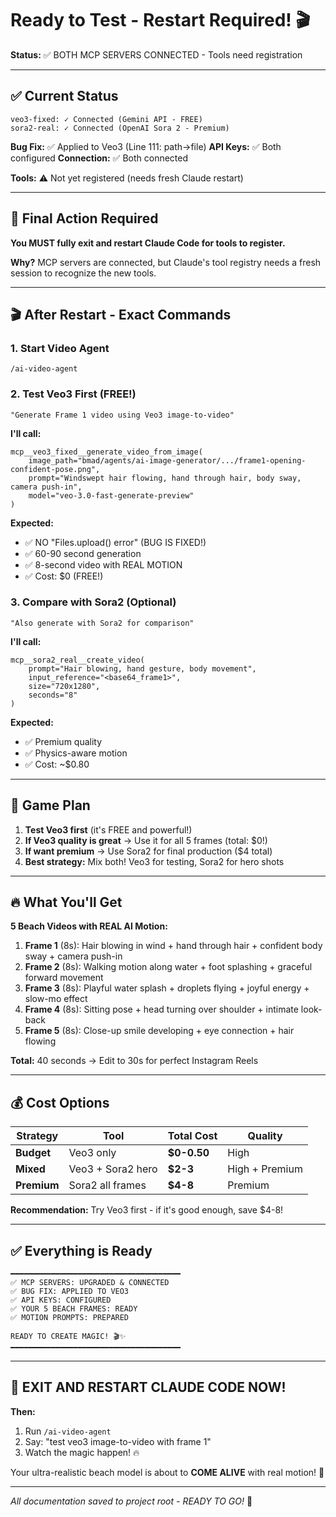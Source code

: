 # Ready to Test - Restart Required! 🎬

**Status:** ✅ BOTH MCP SERVERS CONNECTED - Tools need registration

---

## ✅ Current Status

```
veo3-fixed: ✓ Connected (Gemini API - FREE)
sora2-real: ✓ Connected (OpenAI Sora 2 - Premium)
```

**Bug Fix:** ✅ Applied to Veo3 (Line 111: path→file)
**API Keys:** ✅ Both configured
**Connection:** ✅ Both connected

**Tools:** ⚠️ Not yet registered (needs fresh Claude restart)

---

## 🔄 Final Action Required

**You MUST fully exit and restart Claude Code for tools to register.**

**Why?** MCP servers are connected, but Claude's tool registry needs a fresh session to recognize the new tools.

---

## 🎬 After Restart - Exact Commands

### 1. Start Video Agent
```
/ai-video-agent
```

### 2. Test Veo3 First (FREE!)
```
"Generate Frame 1 video using Veo3 image-to-video"
```

**I'll call:**
```
mcp__veo3_fixed__generate_video_from_image(
    image_path="bmad/agents/ai-image-generator/.../frame1-opening-confident-pose.png",
    prompt="Windswept hair flowing, hand through hair, body sway, camera push-in",
    model="veo-3.0-fast-generate-preview"
)
```

**Expected:**
- ✅ NO "Files.upload() error" (BUG IS FIXED!)
- ✅ 60-90 second generation
- ✅ 8-second video with REAL MOTION
- ✅ Cost: $0 (FREE!)

### 3. Compare with Sora2 (Optional)
```
"Also generate with Sora2 for comparison"
```

**I'll call:**
```
mcp__sora2_real__create_video(
    prompt="Hair blowing, hand gesture, body movement",
    input_reference="<base64_frame1>",
    size="720x1280",
    seconds="8"
)
```

**Expected:**
- ✅ Premium quality
- ✅ Physics-aware motion
- ✅ Cost: ~$0.80

---

## 🎯 Game Plan

1. **Test Veo3 first** (it's FREE and powerful!)
2. **If Veo3 quality is great** → Use it for all 5 frames (total: $0!)
3. **If want premium** → Use Sora2 for final production ($4 total)
4. **Best strategy:** Mix both! Veo3 for testing, Sora2 for hero shots

---

## 🔥 What You'll Get

**5 Beach Videos with REAL AI Motion:**

1. **Frame 1** (8s): Hair blowing in wind + hand through hair + confident body sway + camera push-in
2. **Frame 2** (8s): Walking motion along water + foot splashing + graceful forward movement
3. **Frame 3** (8s): Playful water splash + droplets flying + joyful energy + slow-mo effect
4. **Frame 4** (8s): Sitting pose + head turning over shoulder + intimate look-back
5. **Frame 5** (8s): Close-up smile developing + eye connection + hair flowing

**Total:** 40 seconds → Edit to 30s for perfect Instagram Reels

---

## 💰 Cost Options

| Strategy | Tool | Total Cost | Quality |
|----------|------|------------|---------|
| **Budget** | Veo3 only | **$0-0.50** | High |
| **Mixed** | Veo3 + Sora2 hero | **$2-3** | High + Premium |
| **Premium** | Sora2 all frames | **$4-8** | Premium |

**Recommendation:** Try Veo3 first - if it's good enough, save $4-8!

---

## ✅ Everything is Ready

```
━━━━━━━━━━━━━━━━━━━━━━━━━━━━━━━━━━━━━━
✅ MCP SERVERS: UPGRADED & CONNECTED
✅ BUG FIX: APPLIED TO VEO3
✅ API KEYS: CONFIGURED
✅ YOUR 5 BEACH FRAMES: READY
✅ MOTION PROMPTS: PREPARED

READY TO CREATE MAGIC! 🎬✨
━━━━━━━━━━━━━━━━━━━━━━━━━━━━━━━━━━━━━━
```

---

## 🚀 EXIT AND RESTART CLAUDE CODE NOW!

**Then:**
1. Run `/ai-video-agent`
2. Say: "test veo3 image-to-video with frame 1"
3. Watch the magic happen! 🔥

Your ultra-realistic beach model is about to **COME ALIVE** with real motion! 🌊

---

_All documentation saved to project root - READY TO GO!_ 🎉
